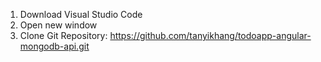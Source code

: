 1) Download Visual Studio Code
2) Open new window
3) Clone Git Repository: https://github.com/tanyikhang/todoapp-angular-mongodb-api.git
